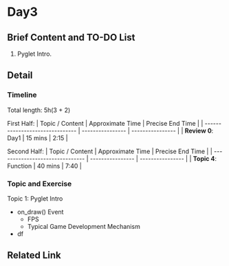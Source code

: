 # Day3

## Brief Content and TO-DO List

1. Pyglet Intro.

## Detail

### Timeline

Total length: 5h(3 + 2)

First Half:
| Topic / Content                 | Approximate Time | Precise End Time |
| ------------------------------- | ---------------- | ---------------- |
| **Review 0**: Day1              | 15 mins          | 2:15             |

Second Half:
| Topic / Content                 | Approximate Time | Precise End Time |
| ------------------------------- | ---------------- | ---------------- |
| **Topic 4**: Function           | 40 mins          | 7:40             |


### Topic and Exercise

Topic 1: Pyglet Intro

- on_draw() Event
  - FPS
  - Typical Game Development Mechanism
- df

## Related Link